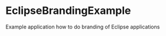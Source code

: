 EclipseBrandingExample
======================

Example application how to do branding of Eclipse applications
